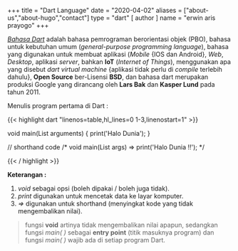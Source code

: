 +++
title = "Dart Language"
date = "2020-04-02"
aliases = ["about-us","about-hugo","contact"]
type = "dart"
[ author ]
  name = "erwin aris prayogo"
+++

 [_Bahasa Dart_](https://dart.dev/) adalah bahasa pemrograman berorientasi objek (PBO), bahasa untuk kebutuhan umum (_general-purpose programming language_), bahasa yang digunakan untuk membuat aplikasi (_Mobile_ {IOS dan Android}, _Web_, _Desktop_, aplikasi _server_, bahkan **IoT** (_Internet of Things_), menggunakan apa yang disebut _dart virtual machine_ {aplikasi tidak perlu di _compile_ terlebih dahulu}, **Open Source** ber-Lisensi **BSD**, dan bahasa dart merupakan produksi Google yang dirancang oleh **Lars Bak** dan **Kasper Lund** pada tahun 2011.

Menulis program pertama di Dart : 

{{< highlight dart "linenos=table,hl_lines=0 1-3,linenostart=1" >}}

void main(List<String> arguments) {
  print('Halo Dunia');
}

// shorthand code
/* void main(List<String> args) => print('Halo Dunia !!'); */

{{< / highlight >}}

**Keterangan :** 
1. _void_ sebagai opsi (boleh dipakai / boleh juga tidak).
2. _print_ digunakan untuk mencetak data ke layar komputer.
3. _=>_ digunakan untuk shorthand (menyingkat kode yang tidak mengembalikan nilai).

> fungsi **void** artinya tidak mengembalikan nilai apapun, sedangkan fungsi _main( )_ sebagai **entry point** (titik masuknya program) dan fungsi _main( )_ wajib ada di setiap program Dart.
